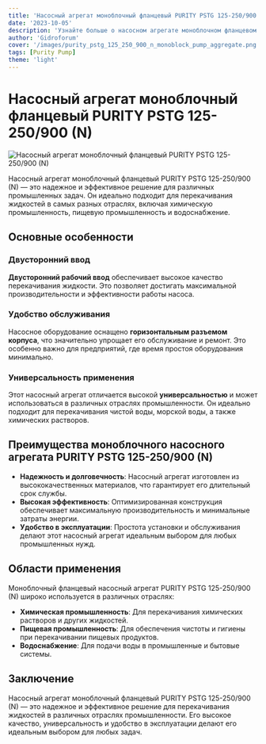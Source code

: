 ```yaml
---
title: 'Насосный агрегат моноблочный фланцевый PURITY PSTG 125-250/900 (N) - обзор и преимущества'
date: '2023-10-05'
description: 'Узнайте больше о насосном агрегате моноблочном фланцевом PURITY PSTG 125-250/900 (N): его особенности, преимущества и области применения.'
author: 'Gidroforum'
cover: '/images/purity_pstg_125_250_900_n_monoblock_pump_aggregate.png'
tags: [Purity Pump]
theme: 'light'
---
```


# Насосный агрегат моноблочный фланцевый PURITY PSTG 125-250/900 (N)

![Насосный агрегат моноблочный фланцевый PURITY PSTG 125-250/900 (N)](/images/purity_pstg_125_250_900_n_monoblock_pump_aggregate.png)

Насосный агрегат моноблочный фланцевый PURITY PSTG 125-250/900 (N) — это надежное и эффективное решение для различных промышленных задач. Он идеально подходит для перекачивания жидкостей в самых разных отраслях, включая химическую промышленность, пищевую промышленность и водоснабжение.

## Основные особенности

### Двусторонний ввод
**Двусторонний рабочий ввод** обеспечивает высокое качество перекачивания жидкости. Это позволяет достигать максимальной производительности и эффективности работы насоса.

### Удобство обслуживания
Насосное оборудование оснащено **горизонтальным разъемом корпуса**, что значительно упрощает его обслуживание и ремонт. Это особенно важно для предприятий, где время простоя оборудования минимально.

### Универсальность применения

Этот насосный агрегат отличается высокой **универсальностью** и может использоваться в различных отраслях промышленности. Он идеально подходит для перекачивания чистой воды, морской воды, а также химических растворов.

## Преимущества моноблочного насосного агрегата PURITY PSTG 125-250/900 (N)

- **Надежность и долговечность**: Насосный агрегат изготовлен из высококачественных материалов, что гарантирует его длительный срок службы.
- **Высокая эффективность**: Оптимизированная конструкция обеспечивает максимальную производительность и минимальные затраты энергии.
- **Удобство в эксплуатации**: Простота установки и обслуживания делают этот насосный агрегат идеальным выбором для любых промышленных нужд.

## Области применения

Моноблочный фланцевый насосный агрегат PURITY PSTG 125-250/900 (N) широко используется в различных отраслях:

- **Химическая промышленность**: Для перекачивания химических растворов и других жидкостей.
- **Пищевая промышленность**: Для обеспечения чистоты и гигиены при перекачивании пищевых продуктов.
- **Водоснабжение**: Для подачи воды в промышленные и бытовые системы.

## Заключение

Насосный агрегат моноблочный фланцевый PURITY PSTG 125-250/900 (N) — это надежное и эффективное решение для перекачивания жидкостей в различных отраслях промышленности. Его высокое качество, универсальность и удобство в эксплуатации делают его идеальным выбором для любых задач.
```